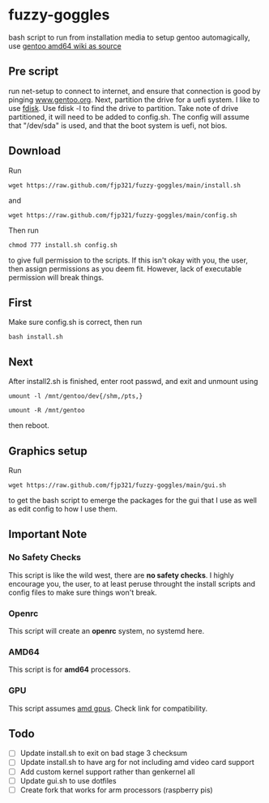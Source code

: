 # fuzzy-goggles
bash script to run from installation media to setup gentoo automagically, use [gentoo amd64 wiki as source](https://wiki.gentoo.org/wiki/Handbook:AMD64)
## Pre script
run net-setup to connect to internet, and ensure that connection is good by pinging www.gentoo.org. 
Next, partition the drive for a uefi system. I like to use [fdisk](https://wiki.gentoo.org/wiki/Handbook:AMD64/Installation/Disks#Partitioning_the_disk_with_GPT_for_UEFI). Use fdisk -l to find the drive to partition. Take note of drive partitioned, it will need to be added to config.sh. The config will assume that "/dev/sda" is used, and that the boot system is uefi, not bios.
## Download
Run 

`wget https://raw.github.com/fjp321/fuzzy-goggles/main/install.sh`

and 

`wget https://raw.github.com/fjp321/fuzzy-goggles/main/config.sh`

Then run 

`chmod 777 install.sh config.sh`

to give full permission to the scripts. If this isn't okay with you, the user, then assign permissions as you deem fit. However, lack of executable permission will break things. 
## First
Make sure config.sh is correct, then run

`bash install.sh`
## Next

After install2.sh is finished, enter root passwd, and exit and unmount using

`umount -l /mnt/gentoo/dev{/shm,/pts,}`

`umount -R /mnt/gentoo` 

then reboot.

## Graphics setup

Run 

`wget https://raw.github.com/fjp321/fuzzy-goggles/main/gui.sh`

to get the bash script to emerge the packages for the gui that I use as well as edit config to how I use them.

## Important Note
### No Safety Checks
This script is like the wild west, there are **no safety checks**. I highly encourage you, the user, to at least peruse throught the install scripts and config files to make sure things won't break.
### Openrc
This script will create an **openrc** system, no systemd here.
### AMD64 
This script is for **amd64** processors.
### GPU
This script assumes [amd gpus](https://wiki.gentoo.org/wiki/AMDGPU#USE_flags). Check link for compatibility. 
## Todo
- [ ] Update install.sh to exit on bad stage 3 checksum
- [ ] Update install.sh to have arg for not including amd video card support
- [ ] Add custom kernel support rather than genkernel all
- [ ] Update gui.sh to use dotfiles
- [ ] Create fork that works for arm processors (raspberry pis)
